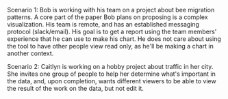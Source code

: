 Scenario 1: Bob is working with his team on a project about bee migration patterns. A core part of the paper Bob plans on proposing is a complex visualization. His team is remote, and has an established messaging protocol (slack/email). His goal is to get a report using the team members' experience that he can use to make his chart. He does not care about using the tool to have other people view read only, as he'll be making a chart in another context.

Scenario 2: Caitlyn is working on a hobby project about traffic in her city. She invites one group of people to help her determine what's important in the data, and, upon completion, wants different viewers to be able to view the result of the work on the data, but not edit it.
